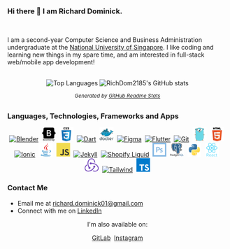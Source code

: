 <!-- markdownlint-disable-file -->
### Hi there 👋 I am Richard Dominick.

<br>

<!-- ![Profile Views](https://komarev.com/ghpvc/?username=RichDom2185) -->

I am a second-year Computer Science and Business Administration undergraduate at the [National University of Singapore](https://nus.edu.sg). I like coding and learning new things in my spare time, and am interested in full-stack web/mobile app development!

<br>

<div align="center" markdown="1">
<img alt="Top Languages" src="https://github-readme-stats.vercel.app/api/top-langs/?username=RichDom2185&layout=compact" height="180">
<img alt="RichDom2185's GitHub stats" src="https://github-readme-stats.vercel.app/api?username=RichDom2185&show_icons=true" height="180">

_<sup>Generated by [GitHub Readme Stats](https://github.com/anuraghazra/github-readme-stats)</sup>_

</div>

### Languages, Technologies, Frameworks and Apps

<div align="center" markdown="1">

[<img width="32" alt="Blender" src="https://download.blender.org/branding/community/blender_community_badge_white.svg">](https://www.blender.org/)&nbsp;
[<img width="32" alt="Bootstrap" src="https://raw.githubusercontent.com/devicons/devicon/master/icons/bootstrap/bootstrap-plain-wordmark.svg">](https://getbootstrap.com/)&nbsp;
[<img width="32" alt="CSS" src="https://raw.githubusercontent.com/devicons/devicon/master/icons/css3/css3-original-wordmark.svg">](https://w3.org/css)&nbsp;
[<img width="32" alt="Dart" src="https://www.vectorlogo.zone/logos/dartlang/dartlang-icon.svg">](https://dart.dev/)&nbsp;
[<img width="32" alt="Docker" src="https://raw.githubusercontent.com/devicons/devicon/master/icons/docker/docker-original-wordmark.svg">](https://www.docker.com/)&nbsp;
[<img width="32" alt="Figma" src="https://www.vectorlogo.zone/logos/figma/figma-icon.svg">](https://www.figma.com/)&nbsp;
[<img width="32" alt="Flutter" src="https://www.vectorlogo.zone/logos/flutterio/flutterio-icon.svg">](https://flutter.dev/)&nbsp;
[<img width="32" alt="Git" src="https://www.vectorlogo.zone/logos/git-scm/git-scm-icon.svg">](https://git-scm.com/)&nbsp;
[<img width="32" alt="Golang" src="https://raw.githubusercontent.com/devicons/devicon/master/icons/go/go-original.svg">](https://go.dev/)&nbsp;
[<img width="32" alt="HTML" src="https://raw.githubusercontent.com/devicons/devicon/master/icons/html5/html5-original-wordmark.svg">](https://w3.org/html)&nbsp;
[<img width="32" alt="Ionic" src="https://ionicacademy.com/wp-content/uploads/2020/02/ionic-Logo.svg">](https://ionicframework.com/)&nbsp;
[<img width="32" alt="Java" src="https://raw.githubusercontent.com/devicons/devicon/master/icons/java/java-original.svg">](https://www.java.com/)&nbsp;
[<img width="32" alt="JavaScript" src="https://raw.githubusercontent.com/devicons/devicon/master/icons/javascript/javascript-original.svg">](https://developer.mozilla.org/en-US/docs/Web/JavaScript)&nbsp;
[<img width="32" alt="Jekyll" src="https://www.vectorlogo.zone/logos/jekyllrb/jekyllrb-icon.svg">](https://jekyllrb.com/)&nbsp;
[<img width="32" alt="Shopify Liquid" src="https://parse.programmieren-muenchen.de/parse/files/unilearn/liquid-logo-text.png">](https://shopify.github.io/liquid/)&nbsp;
[<img width="32" alt="Photoshop" src="https://raw.githubusercontent.com/devicons/devicon/master/icons/photoshop/photoshop-line.svg">](https://adobe.com/photoshop/)&nbsp;
[<img width="32" alt="PostgreSQL" src="https://raw.githubusercontent.com/devicons/devicon/master/icons/postgresql/postgresql-original-wordmark.svg">](https://www.postgresql.org/)&nbsp;
[<img width="32" alt="Python" src="https://raw.githubusercontent.com/devicons/devicon/master/icons/python/python-original.svg">](https://www.python.org/)&nbsp;
[<img width="32" alt="React" src="https://raw.githubusercontent.com/devicons/devicon/master/icons/react/react-original-wordmark.svg">](https://reactjs.org/)&nbsp;
[<img width="32" alt="Redux" src="https://raw.githubusercontent.com/devicons/devicon/master/icons/redux/redux-original.svg">](https://react-redux.js.org/)&nbsp;
[<img width="32" alt="Tailwind" src="https://www.vectorlogo.zone/logos/tailwindcss/tailwindcss-icon.svg">](https://tailwindcss.com/)&nbsp;
[<img width="32" alt="TypeScript" src="https://raw.githubusercontent.com/devicons/devicon/master/icons/typescript/typescript-original.svg">](https://www.typescriptlang.org/)

</div>

### Contact Me

* Email me at richard.dominick01@gmail.com
* Connect with me on [LinkedIn](https://www.linkedin.com/in/richard-dominick/)

<div align="center" markdown="1">

I'm also available on:

[GitLab](https://gitlab.com/RichDom2185/)&nbsp;
[Instagram](https://www.instagram.com/richarddominick_/)

</div>



<!--
**RichDom2185/RichDom2185** is a ✨ _special_ ✨ repository because its `README.md` (this file) appears on your GitHub profile.

Here are some ideas to get you started:

- 🔭 I’m currently working on ...
- 🌱 I’m currently learning ...
- 👯 I’m looking to collaborate on ...
- 🤔 I’m looking for help with ...
- 💬 Ask me about ...
- 📫 How to reach me: ...
- 😄 Pronouns: ...
- ⚡ Fun fact: ...
-->
